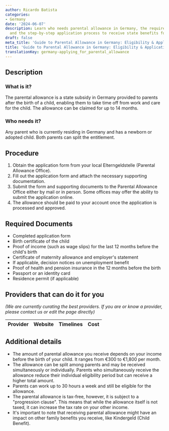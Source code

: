 ```yaml
---
author: Ricardo Batista
categories:
- Germany
date: '2024-06-07'
description: Learn who needs parental allowance in Germany, the required documents,
  and the step-by-step application process to receive state benefits for new parents.
draft: false
meta_title: 'Guide to Parental Allowance in Germany: Eligibility & Application'
title: 'Guide to Parental Allowance in Germany: Eligibility & Application'
translationKey: germany-applying_for_parental_allowance
---
```


## Description
### What is it?
The parental allowance is a state subsidy in Germany provided to parents after the birth of a child, enabling them to take time off from work and care for the child. The allowance can be claimed for up to 14 months.

### Who needs it?
Any parent who is currently residing in Germany and has a newborn or adopted child. Both parents can split the entitlement.

## Procedure
1. Obtain the application form from your local Elterngeldstelle (Parental Allowance Office).
2. Fill out the application form and attach the necessary supporting documentation.
3. Submit the form and supporting documents to the Parental Allowance Office either by mail or in person. Some offices may offer the ability to submit the application online.
4. The allowance should be paid to your account once the application is processed and approved.

## Required Documents
- Completed application form
- Birth certificate of the child
- Proof of income (such as wage slips) for the last 12 months before the child's birth
- Certificate of maternity allowance and employer's statement
- If applicable, decision notices on unemployment benefit
- Proof of health and pension insurance in the 12 months before the birth
- Passport or an identity card
- Residence permit (if applicable)
  
## Providers that can do it for you
_(We are currently curating the best providers. If you are or know a provider, please contact us or edit the page directly)_

| Provider        |     Website     |     Timelines    |       Cost      |
| --------------- | --------------- |  :-------------: | :-------------: |
  
## Additional details
- The amount of parental allowance you receive depends on your income before the birth of your child. It ranges from €300 to €1,800 per month.
- The allowance can be split among parents and may be received simultaneously or individually. Parents who simultaneously receive the allowance reduce their individual eligibility period but can receive a higher total amount.
- Parents can work up to 30 hours a week and still be eligible for the allowance.
- The parental allowance is tax-free, however, it is subject to a "progression clause". This means that while the allowance itself is not taxed, it can increase the tax rate on your other income.
- It's important to note that receiving parental allowance might have an impact on other family benefits you receive, like Kindergeld (Child Benefit).